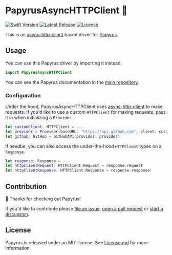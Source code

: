 # PapyrusAsyncHTTPClient 📜

<a href="https://swift.org"><img src="https://img.shields.io/badge/Swift-5.9-orange.svg" alt="Swift Version"></a>
<a href="https://github.com/alchemy-swift/alchemy/releases"><img src="https://img.shields.io/github/release/alchemy-swift/papyrus.svg" alt="Latest Release"></a>
<a href="https://github.com/alchemy-swift/papyrus/blob/main/LICENSE"><img src="https://img.shields.io/github/license/alchemy-swift/papyrus.svg" alt="License"></a>

This is an [async-http-client](https://github.com/swift-server/async-http-client) based driver for [Papyrus](https://github.com/joshuawright11/papyrus).

## Usage

You can use this Papyrus driver by importing it instead.

```swift
import PapyrusAsyncHTTPClient
```

You can see the Papyrus documentation in the [main repository](https://github.com/joshuawright11/papyrus).

### Configuration

Under the hood, PapyrusAsyncHTTPClient uses [async-http-client](https://github.com/swift-server/async-http-client) to make requests. If you'd like to use a custom `HTTPClient` for making requests, pass it in when initializing a `Provider`.

```swift
let customClient: HTTPClient = ...
let provider = Provider(baseURL: "https://api.github.com", client: customClient)
let github: GitHub = GitHubAPI(provider: provider)
```

If needbe, you can also access the under-the-hood `HTTPClient` types on a `Response`.

```swift
let response: Response = ...
let httpClientRequest: HTTPClient.Request = response.request
let httpClientResponse: HTTPClient.Response = response.response!
```

## Contribution

👋 Thanks for checking out Papyrus!

If you'd like to contribute please [file an issue](https://github.com/joshuawright11/papyrus/issues), [open a pull request](https://github.com/joshuawright11/papyrus/issues) or [start a discussion](https://github.com/joshuawright11/papyrus/discussions).

## License

Papyrus is released under an MIT license. See [License.md](License.md) for more information.
